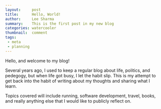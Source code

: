 ```yaml
---
layout:     post
title:      Hello, World!
author:     Lee Sharma
summary:    This is the first post in my new blog
categories: watercooler
thumbnail:  comment
tags:
 - meta
 - planning
---
```


Hello, and welcome to my blog!

Several years ago, I used to keep a regular blog about life, politics, and
pedegogy, but when life got busy, I let the habit slip. This is my attempt
to get back into the habit of writing about my thoughts and sharing what I
learn.

Topics covered will include running, software development, travel, books, and
really anything else that I would like to publicly reflect on.
